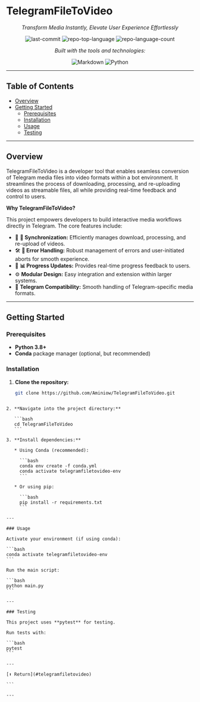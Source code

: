 # TelegramFileToVideo

<div align="center">
  
*Transform Media Instantly, Elevate User Experience Effortlessly*

![last-commit](https://img.shields.io/github/last-commit/Aminiow/TelegramFileToVideo?style=flat&logo=git&logoColor=white&color=0080ff)
![repo-top-language](https://img.shields.io/github/languages/top/Aminiow/TelegramFileToVideo?style=flat&color=0080ff)
![repo-language-count](https://img.shields.io/github/languages/count/Aminiow/TelegramFileToVideo?style=flat&color=0080ff)

*Built with the tools and technologies:*

![Markdown](https://img.shields.io/badge/Markdown-000000.svg?style=flat&logo=Markdown&logoColor=white)
![Python](https://img.shields.io/badge/Python-3776AB.svg?style=flat&logo=Python&logoColor=white)

</div>

---

## Table of Contents

- [Overview](#overview)
- [Getting Started](#getting-started)
  - [Prerequisites](#prerequisites)
  - [Installation](#installation)
  - [Usage](#usage)
  - [Testing](#testing)

---

## Overview

TelegramFileToVideo is a developer tool that enables seamless conversion of Telegram media files into video formats within a bot environment. It streamlines the process of downloading, processing, and re-uploading videos as streamable files, all while providing real-time feedback and control to users.

**Why TelegramFileToVideo?**

This project empowers developers to build interactive media workflows directly in Telegram. The core features include:

- 🧩 **🔄 Synchronization:** Efficiently manages download, processing, and re-upload of videos.
- 🛠️ **📝 Error Handling:** Robust management of errors and user-initiated aborts for smooth experience.
- 🚦 **📊 Progress Updates:** Provides real-time progress feedback to users.
- ⚙️ **Modular Design:** Easy integration and extension within larger systems.
- 🎥 **Telegram Compatibility:** Smooth handling of Telegram-specific media formats.

---

## Getting Started

### Prerequisites

- **Python 3.8+**
- **Conda** package manager (optional, but recommended)

### Installation

1. **Clone the repository:**

   ```bash
   git clone https://github.com/Aminiow/TelegramFileToVideo.git
````

2. **Navigate into the project directory:**

   ```bash
   cd TelegramFileToVideo
   ```

3. **Install dependencies:**

   * Using Conda (recommended):

     ```bash
     conda env create -f conda.yml
     conda activate telegramfiletovideo-env
     ```

   * Or using pip:

     ```bash
     pip install -r requirements.txt
     ```

---

### Usage

Activate your environment (if using conda):

```bash
conda activate telegramfiletovideo-env
```

Run the main script:

```bash
python main.py
```

---

### Testing

This project uses **pytest** for testing.

Run tests with:

```bash
pytest
```

---

[⬆ Return](#telegramfiletovideo)

```

---

